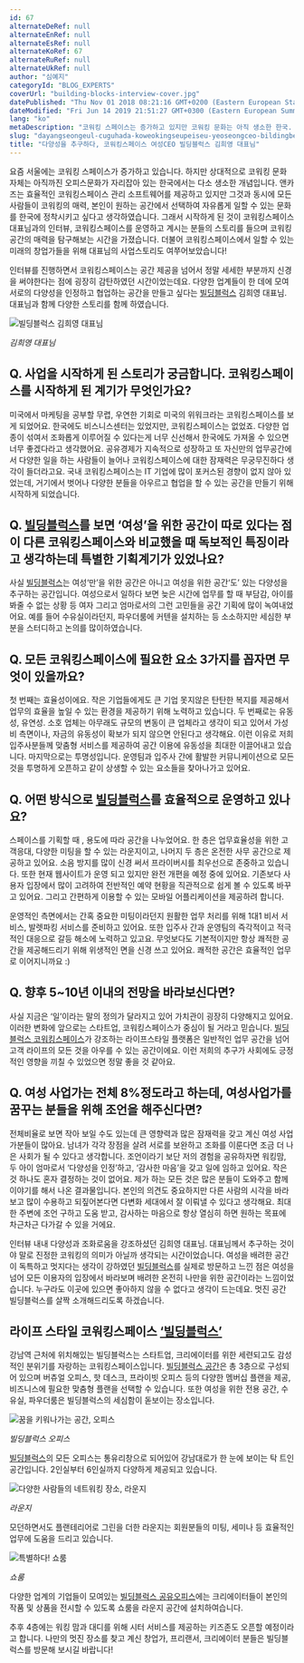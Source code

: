 ```yaml
---
id: 67
alternateDeRef: null
alternateEnRef: null
alternateEsRef: null
alternateKoRef: 67
alternateRuRef: null
alternateUkRef: null
author: "심예지"
categoryId: "BLOG_EXPERTS"
coverUrl: "building-blocks-interview-cover.jpg"
datePublished: "Thu Nov 01 2018 08:21:16 GMT+0200 (Eastern European Standard Time)"
dateModified: "Fri Jun 14 2019 21:51:27 GMT+0300 (Eastern European Summer Time)"
lang: "ko"
metaDescription: "코워킹 스페이스는 증가하고 있지만 코워킹 문화는 아직 생소한 한국. 이런 코워킹 시장에서 코워킹 문화를 정착시키고자 하는 전문가의 이야기를 들어보았습니다. 빌딩블럭스를 운영하시는 김희영 대표님과 함께 빌딩블럭스의 탄생 및 운영 스토리, 코워킹 비즈니스 팁에 대해 알아보세요."
slug: "dayangseongeul-cuguhada-koweokingseupeiseu-yeoseongceo-bildingbeulreogseu-gimhyiyeong-daepyonim"
title: "다양성을 추구하다, 코워킹스페이스 여성CEO 빌딩블럭스 김희영 대표님"
---
```


요즘 서울에는 코워킹 스페이스가 증가하고 있습니다. 하지만 상대적으로 코워킹 문화 자체는 아직까진 오피스문화가 자리잡아 있는 한국에서는 다소 생소한 개념입니다. 앤카즈는 효율적인 코워킹스페이스 관리 소프트웨어를 제공하고 있지만 그것과 동시에 모든 사람들이 코워킹의 매력, 본인이 원하는 공간에서 선택하여 자유롭게 일할 수 있는 문화를 한국에 정착시키고 싶다고 생각하였습니다. 그래서 시작하게 된 것이 코워킹스페이스 대표님과의 인터뷰, 코워킹스페이스를 운영하고 계시는 분들의 스토리를 들으며 코워킹 공간의 매력을 탐구해보는 시간을 가졌습니다. 더불어 코워킹스페이스에서 일할 수 있는 미래의 창업가들을 위해 대표님의 사업스토리도 여쭈어보았습니다!

인터뷰를 진행하면서 코워킹스페이스는 공간 제공을 넘어서 정말 세세한 부분까지 신경을 써야한다는 점에 굉장히 감탄하였던 시간이었는데요. 
다양한 업계들이 한 데에 모여 서로의 다양성을 인정하고 협업하는 공간을 만들고 싶다는 [빌딩블럭스](http://www.bldgblcks.com/) 김희영 대표님. 대표님과 함께 다양한 스토리를 함께 하였습니다. 
 
![빌딩블럭스 김희영 대표님](https://d10849wf9i6s4.cloudfront.net/building-blocks-interview-ceo-3.jpg|height=800,width=1200)

_김희영 대표님_

## Q. 사업을 시작하게 된 스토리가 궁금합니다. 코워킹스페이스를 시작하게 된 계기가 무엇인가요?

미국에서 마케팅을 공부할 무렵, 우연한 기회로 미국의 위워크라는 코워킹스페이스를 보게 되었어요. 한국에도 비스니스센터는 있었지만, 코워킹스페이스는 없었죠. 다양한 업종이 섞여서 조화롭게 이루어질 수 있다는게 너무 신선해서 한국에도 가져올 수 있으면 너무 좋겠다라고 생각했어요. 
공유경제가 지속적으로 성장하고 또 자신만의 업무공간에서 다양한 일을 하는 사람들이 늘어나 코워킹스페이스에 대한 잠재력은 무궁무진하다 생각이 들더라고요. 국내 코워킹스페이스는 IT 기업에 많이 포커스된 경향이 없지 않아 있었는데, 거기에서 벗어나 다양한 분들을 아우르고 협업을 할 수 있는 공간을 만들기 위해 시작하게 되었습니다.
 
## Q. [빌딩블럭스](http://www.bldgblcks.com/)를 보면 ‘여성’을 위한 공간이 따로 있다는 점이 다른 코워킹스페이스와 비교했을 때 독보적인 특징이라고 생각하는데 특별한 기획계기가 있었나요?
 
사실 [빌딩블럭스](http://www.bldgblcks.com/)는 여성‘만’을 위한 공간은 아니고 여성을 위한 공간‘도’ 있는 다양성을 추구하는 공간입니다. 여성으로서 일하다 보면 늦은 시간에 업무를 할 때 부담감, 아이를 봐줄 수 없는 상황 등 여자 그리고 엄마로서의 그런 고민들을 공간 기획에 많이 녹여내었어요. 예를 들어 수유실이라던지, 파우더룸에 커텐을 설치하는 등 소소하지만 세심한 부분을 스터디하고 논의를 많이하였습니다.
 
## Q. 모든 코워킹스페이스에 필요한 요소 3가지를 꼽자면 무엇이 있을까요?
 
첫 번째는 효율성이에요. 작은 기업들에게도 큰 기업 못지않은 탄탄한 복지를 제공해서 업무의 효율을 높일 수 있는 환경을 제공하기 위해 노력하고 있습니다. 
두 번째로는 유동성, 유연성. 소호 업체는 아무래도 규모의 변동이 큰 업체라고 생각이 되고 있어서 가성비 측면이나, 자금의 유동성이 확보가 되지 않으면 안된다고 생각해요. 이런 이유로 저희 입주사분들께 맞춤형 서비스를 제공하여 공간 이용에 유동성을 최대한 이끌어내고 있습니다.
마지막으로는 투명성입니다. 운영팀과 입주사 간에 활발한 커뮤니케이션으로 모든 것을 투명하게 오픈하고 같이 상생할 수 있는 요소들을 찾아나가고 있어요.
 
## Q. 어떤 방식으로 [빌딩블럭스](http://www.bldgblcks.com/)를 효율적으로 운영하고 있나요?
 스페이스를 기획할 때 , 용도에 따라 공간을 나누었어요. 한 층은 업무효율성을 위한 고객응대, 다양한 미팅을 할 수 있는 라운지이고, 나머지 두 층은 온전한 사무 공간으로 제공하고 있어요. 소음 방지를 많이 신경 써서 프라이버시를 최우선으로 존중하고 있습니다. 
 또한 현재 웹사이트가 운영 되고 있지만 완전 개편을 예정 중에 있어요. 기존보다 사용자 입장에서 많이 고려하여 전반적인 예약 현황을 직관적으로 쉽게 볼 수 있도록 바꾸고 있어요. 그리고 간편하게 이용할 수 있는 모바일 어플리케이션을 제공하려 합니다.

운영적인 측면에서는 간혹 중요한 미팅이라던지 원활한 업무 처리를 위해 1대1 비서 서비스, 발렛파킹 서비스를 준비하고 있어요. 또한 입주사 간과 운영팀의 즉각적이고 적극적인 대응으로 갈등 해소에 노력하고 있고요.
무엇보다도 기본적이지만 항상 쾌적한 공간을 제공해드리기 위해 위생적인 면을 신경 쓰고 있어요. 쾌적한 공간은 효율적인 업무로 이어지니까요 :)
 
## Q. 향후 5~10년 이내의 전망을 바라보신다면?
사실 지금은 ‘일’이라는 말의 정의가 달라지고 있어 가치관이 굉장히 다양해지고 있어요. 이러한 변화에 앞으로는 스타트업, 코워킹스페이스가 중심이 될 거라고 믿습니다. [빌딩블럭스 코워킹스페이스](http://www.bldgblcks.com/)가 강조하는 라이프스타일 플랫폼은 일반적인 업무 공간을 넘어 고객 라이프의 모든 것을 아우를 수 있는 공간이에요. 이런 저희의 추구가 사회에도 긍정적인 영향을 끼칠 수 있었으면 정말 좋을 것 같아요.
 
## Q. 여성 사업가는 전체 8%정도라고 하는데, 여성사업가를 꿈꾸는 분들을 위해 조언을 해주신다면?
전체비율로 보면 작아 보일 수도 있는데 큰 영향력과 많은 잠재력을 갖고 계신 여성 사업가분들이 많아요. 남녀가 각각 장점을 살려 서로를 보완하고 조화를 이룬다면 조금 더 나은 사회가 될 수 있다고 생각합니다.
조언이라기 보단 저의 경험을 공유하자면 워킹맘, 두 아이 엄마로서 ‘다양성을 인정’하고, ‘감사한 마음’을 갖고 일에 임하고 있어요. 작은 것 하나도 혼자 결정하는 것이 없어요. 제가 하는 모든 것은 많은 분들이 도와주고 함께 이야기를 해서 나온 결과물입니다. 본인의 의견도 중요하지만 다른 사람의 시각을 바라보고 많이 수용하고 되짚어본다면 다변화 세대에서 잘 이뤄낼 수 있다고 생각해요. 최대한 주변에 조언 구하고 도움 받고, 감사하는 마음으로 항상 열심히 하면 원하는 목표에 차근차근 다가갈 수 있을 거에요.

인터뷰 내내 다양성과 조화로움을 강조하셨던 김희영 대표님. 대표님께서 추구하는 것이야 말로 진정한 코워킹의 의미가 아닐까 생각되는 시간이었습니다. 여성을 배려한 공간이 독특하고 멋지다는 생각이 강하였던 [빌딩블럭스](http://www.bldgblcks.com/)를 실제로 방문하고 느낀 점은 여성을 넘어 모든 이용자의 입장에서 바라보며 배려한 온전히 나만을 위한 공간이라는 느낌이었습니다. 누구라도 이곳에 있으면 좋아하지 않을 수 없다고 생각이 드는데요. 멋진 공간 빌딩블럭스를 살짝 소개해드리도록 하겠습니다.

## 라이프 스타일 코워킹스페이스 [‘빌딩블럭스’](http://www.bldgblcks.com/) 

강남역 근처에 위치해있는 빌딩블럭스는 스타트업, 크리에이터를 위한 세련되고도 감성적인 분위기를 자랑하는 코워킹스페이스입니다. [빌딩블럭스 공간](http://www.bldgblcks.com/)은 총 3층으로 구성되어 있으며 버츄얼 오피스, 핫 데스크, 프라이빗 오피스 등의 다양한 멤버십 플랜을 제공, 비즈니스에 필요한 맞춤형 플랜을 선택할 수 있습니다. 또한 여성을 위한 전용 공간, 수유실, 파우더룸은 빌딩블럭스의 세심함이 돋보이는 장소입니다.

![꿈을 키워나가는 공간, 오피스](https://d10849wf9i6s4.cloudfront.net/building-blocks-interview-office.jpg|height=800,width=1200)

_빌딩블럭스 오피스_

[빌딩블럭스](http://www.bldgblcks.com/)의 모든 오피스는 통유리창으로 되어있어 강남대로가 한 눈에 보이는 탁 트인 공간입니다. 2인실부터 6인실까지 다양하게 제공되고 있습니다. 

![다양한 사람들의 네트워킹 장소, 라운지](https://d10849wf9i6s4.cloudfront.net/building-blocks-interview-lounge.jpg|height=800,width=1200)

_라운지_

모던하면서도 플랜테리어로 그린을 더한 라운지는 회원분들의 미팅, 세미나 등 효율적인 업무에 도움을 드리고 있습니다.

![특별하다! 쇼룸](https://d10849wf9i6s4.cloudfront.net/building-blocks-interview-showroom.jpg|height=800,width=1200)

_쇼룸_

다양한 업계의 기업들이 모여있는 [빌딩블럭스 공유오피스](http://www.bldgblcks.com/)에는 크리에이터들이 본인의 작품 및 상품을 전시할 수 있도록 쇼룸을 라운지 공간에 설치하여습니다. 

추후 4층에는 워킹 맘과 대디를 위해 시터 서비스를 제공하는 키즈존도 오픈할 예정이라고 합니다. 나만의 멋진 장소를 찾고 계신 창업가, 프리랜서, 크리에이터 분들은 빌딩블럭스를 방문해 보시길 바랍니다!
